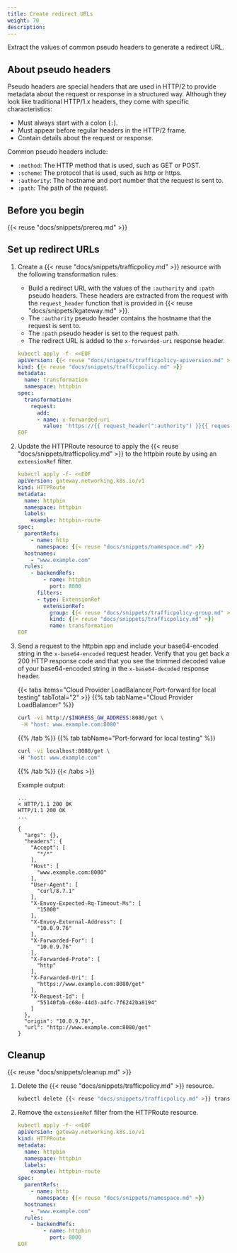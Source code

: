 ```yaml
---
title: Create redirect URLs
weight: 70
description:
---
```


Extract the values of common pseudo headers to generate a redirect URL.

## About pseudo headers 

Pseudo headers are special headers that are used in HTTP/2 to provide metadata about the request or response in a structured way. Although they look like traditional HTTP/1.x headers, they come with specific characteristics:

* Must always start with a colon (`:`).
* Must appear before regular headers in the HTTP/2 frame.
* Contain details about the request or response.

Common pseudo headers include:
* `:method`: The HTTP method that is used, such as GET or POST.
* `:scheme`: The protocol that is used, such as http or https.
* `:authority`: The hostname and port number that the request is sent to.
* `:path`: The path of the request.

## Before you begin

{{< reuse "docs/snippets/prereq.md" >}}

## Set up redirect URLs

1. Create a {{< reuse "docs/snippets/trafficpolicy.md" >}} resource with the following transformation rules:
   * Build a redirect URL with the values of the `:authority` and `:path` pseudo headers. These headers are extracted from the request with the `request_header` function that is provided in {{< reuse "docs/snippets/kgateway.md" >}}.
   * The `:authority` pseudo header contains the hostname that the request is sent to.
   * The `:path` pseudo header is set to the request path.
   * The redirect URL is added to the `x-forwarded-uri` response header.
   
   ```yaml
   kubectl apply -f- <<EOF
   apiVersion: {{< reuse "docs/snippets/trafficpolicy-apiversion.md" >}}
   kind: {{< reuse "docs/snippets/trafficpolicy.md" >}}
   metadata:
     name: transformation
     namespace: httpbin
   spec:
     transformation:
       request:  
         add:
         - name: x-forwarded-uri
           value: 'https://{{ request_header(":authority") }}{{ request_header(":path") }}'
   EOF
   ```

2. Update the HTTPRoute resource to apply the {{< reuse "docs/snippets/trafficpolicy.md" >}} to the httpbin route by using an `extensionRef` filter.

   ```yaml
   kubectl apply -f- <<EOF
   apiVersion: gateway.networking.k8s.io/v1
   kind: HTTPRoute
   metadata:
     name: httpbin
     namespace: httpbin
     labels:
       example: httpbin-route
   spec:
     parentRefs:
       - name: http
         namespace: {{< reuse "docs/snippets/namespace.md" >}}
     hostnames:
       - "www.example.com"
     rules:
       - backendRefs:
           - name: httpbin
             port: 8000
         filters:
         - type: ExtensionRef
           extensionRef:
             group: {{< reuse "docs/snippets/trafficpolicy-group.md" >}}
             kind: {{< reuse "docs/snippets/trafficpolicy.md" >}}
             name: transformation
   EOF
   ```

3. Send a request to the httpbin app and include your base64-encoded string in the `x-base64-encoded` request header. Verify that you get back a 200 HTTP response code and that you see the trimmed decoded value of your base64-encoded string in the `x-base64-decoded` response header. 
   
   {{< tabs items="Cloud Provider LoadBalancer,Port-forward for local testing" tabTotal="2" >}}
   {{% tab tabName="Cloud Provider LoadBalancer" %}}
   ```sh
   curl -vi http://$INGRESS_GW_ADDRESS:8080/get \
    -H "host: www.example.com:8080" 
   ```
   {{% /tab %}}
   {{% tab tabName="Port-forward for local testing" %}}
   ```sh
   curl -vi localhost:8080/get \
   -H "host: www.example.com" 
   ```
   {{% /tab %}}
   {{< /tabs >}}
   
   Example output: 
   ```console {hl_lines=[2,3,30,31]}
   ...
   < HTTP/1.1 200 OK
   HTTP/1.1 200 OK
   ...

   {
     "args": {},
     "headers": {
       "Accept": [
         "*/*"
       ],
       "Host": [
         "www.example.com:8080"
       ],
       "User-Agent": [
         "curl/8.7.1"
       ],
       "X-Envoy-Expected-Rq-Timeout-Ms": [
         "15000"
       ],
       "X-Envoy-External-Address": [
         "10.0.9.76"
       ],
       "X-Forwarded-For": [
         "10.0.9.76"
       ],
       "X-Forwarded-Proto": [
         "http"
       ],
       "X-Forwarded-Uri": [
         "https://www.example.com:8080/get"
       ],
       "X-Request-Id": [
         "55140fab-c68e-44d3-a4fc-7f6242ba8194"
       ]
     },
     "origin": "10.0.9.76",
     "url": "http://www.example.com:8080/get"
   }
   ```
   
## Cleanup

{{< reuse "docs/snippets/cleanup.md" >}}

1. Delete the {{< reuse "docs/snippets/trafficpolicy.md" >}} resource.

   ```sh
   kubectl delete {{< reuse "docs/snippets/trafficpolicy.md" >}} transformation -n httpbin
   ```

2. Remove the `extensionRef` filter from the HTTPRoute resource.

   ```yaml
   kubectl apply -f- <<EOF
   apiVersion: gateway.networking.k8s.io/v1
   kind: HTTPRoute
   metadata:
     name: httpbin
     namespace: httpbin
     labels:
       example: httpbin-route
   spec:
     parentRefs:
       - name: http
         namespace: {{< reuse "docs/snippets/namespace.md" >}}
     hostnames:
       - "www.example.com"
     rules:
       - backendRefs:
           - name: httpbin
             port: 8000
   EOF
   ```